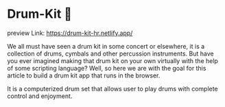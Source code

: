 # Drum-Kit 🥁

preview Link: https://drum-kit-hr.netlify.app/

We all must have seen a drum kit in some concert or elsewhere, it is a collection of drums, cymbals and other percussion instruments. 
But have you ever imagined making that drum kit on your own virtually with the help of some scripting language?
Well, so here we are with the goal for this article to build a drum kit app that runs in the browser.

It is a computerized drum set that allows user to play drums with complete control and enjoyment. 
